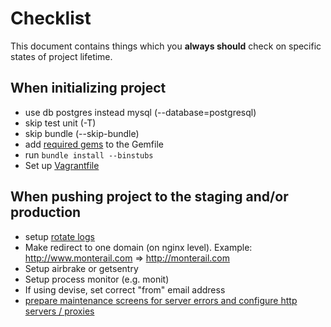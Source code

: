 # Checklist

This document contains things which you **always should** check on specific states of project lifetime.

## When initializing project

* use db postgres instead mysql (--database=postgresql)
* skip test unit (-T)
* skip bundle (--skip-bundle)
* add [required gems](https://github.com/monterail/guidelines/blob/master/RAILS.md#required-gems-for-new-apps) to the Gemfile
* run `bundle install --binstubs`
* Set up [Vagrantfile](http://vagrantup.com/)

## When pushing project to the staging and/or production

* setup [rotate logs](http://www.stackednotion.com/blog/2011/09/12/how-to-setup-log-rotation-for-rails-apps/)
* Make redirect to one domain (on nginx level).
  Example: http://www.monterail.com => http://monterail.com
* Setup airbrake or getsentry
* Setup process monitor (e.g. monit)
* If using devise, set correct "from" email address
* [prepare maintenance screens for server errors and configure http servers / proxies](http://codetunes.com/2012/11/21/custom-maintenance-page-for-nginx)
